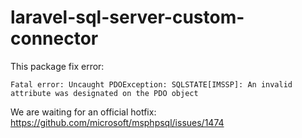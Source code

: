 # laravel-sql-server-custom-connector

This package fix error:

```Fatal error: Uncaught PDOException: SQLSTATE[IMSSP]: An invalid attribute was designated on the PDO object```

We are waiting for an official hotfix: https://github.com/microsoft/msphpsql/issues/1474